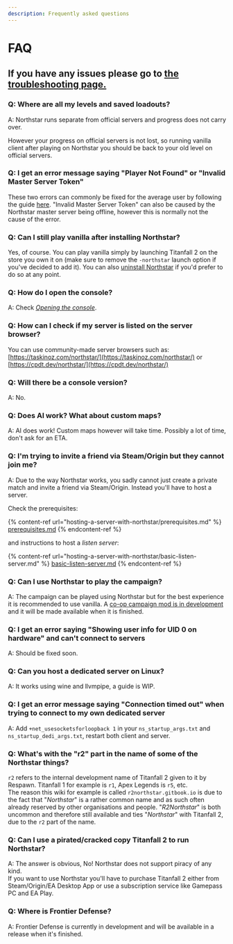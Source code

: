 ```yaml
---
description: Frequently asked questions
---
```


# FAQ

## **If you have any issues please go to [the troubleshooting page.](installing-northstar/troubleshooting.md)**

### Q: Where are all my levels and saved loadouts?

A: Northstar runs separate from official servers and progress does not carry over.

However your progress on official servers is not lost, so running vanilla client after playing on Northstar you should be back to your old level on official servers.

### Q: I get an error message saying "Player Not Found" or "Invalid Master Server Token"

These two errors can commonly be fixed for the average user by following the guide [here](installing-northstar/troubleshooting.md#player-not-found-invalid-master-server-token). "Invalid Master Server Token" can also be caused by the Northstar master server being offline, however this is normally not the cause of the error.

### Q: Can I still play vanilla after installing Northstar?

Yes, of course. You can play vanilla simply by launching Titanfall 2 on the store you own it on (make sure to remove the `-northstar` launch option if you've decided to add it). You can also [uninstall Northstar](installing-northstar/troubleshooting.md#uninstall) if you'd prefer to do so at any point.

### Q: How do I open the console?

A: Check [_Opening the console_](installing-northstar/using-northstar/commands.md#opening-the-console).

### Q: How can I check if my server is listed on the server browser?

You can use community-made server browsers such as: [https://taskinoz.com/northstar/](https://taskinoz.com/northstar/) or [https://cpdt.dev/northstar/](https://cpdt.dev/northstar/)

### Q: Will there be a console version?

A: No.

### Q: Does AI work? What about custom maps?

A: AI does work! Custom maps however will take time. Possibly a lot of time, don't ask for an ETA.

### Q: I'm trying to invite a friend via Steam/Origin but they cannot join me?

A: Due to the way Northstar works, you sadly cannot just create a private match and invite a friend via Steam/Origin. Instead you'll have to host a server.

Check the prerequisites:

{% content-ref url="hosting-a-server-with-northstar/prerequisites.md" %}
[prerequisites.md](hosting-a-server-with-northstar/prerequisites.md)
{% endcontent-ref %}

and instructions to host a _listen server_:

{% content-ref url="hosting-a-server-with-northstar/basic-listen-server.md" %}
[basic-listen-server.md](hosting-a-server-with-northstar/basic-listen-server.md)
{% endcontent-ref %}

### Q: Can I use Northstar to play the campaign?

A: The campaign can be played using Northstar but for the best experience it is recommended to use vanilla. A [co-op campaign mod is in development](https://github.com/R2Northstar/NorthstarMods/tree/main/Northstar.Coop) and it will be made available when it is finished.

### Q: I get an error saying "Showing user info for UID 0 on hardware" and can't connect to servers

A: Should be fixed soon.

### Q: Can you host a dedicated server on Linux?

A: It works using wine and llvmpipe, a guide is WIP.

### Q: I get an error message saying "Connection timed out" when trying to connect to my own dedicated server

A: Add `+net_usesocketsforloopback 1` in your `ns_startup_args.txt` and `ns_startup_dedi_args.txt`, restart both client and server.

### Q: What's with the "r2" part in the name of some of the Northstar things?

`r2` refers to the internal development name of Titanfall 2 given to it by Respawn. Titanfall 1 for example is `r1`, Apex Legends is `r5`, etc.\
The reason this wiki for example is called `r2northstar.gitbook.io` is due to the fact that "_Northstar_" is a rather common name and as such often already reserved by other organisations and people. "_R2Northstar_" is both uncommon and therefore still available and ties "_Northstar_" with Titanfall 2, due to the `r2` part of the name.

### Q: Can I use a pirated/cracked copy Titanfall 2 to run Northstar?

A: The answer is obvious, No! Northstar does not support piracy of any kind.\
If you want to use Northstar you'll have to purchase Titanfall 2 either from Steam/Origin/EA Desktop App or use a subscription service like Gamepass PC and EA Play.

### Q: Where is Frontier Defense?

A: Frontier Defense is currently in development and will be available in a release when it's finished.
